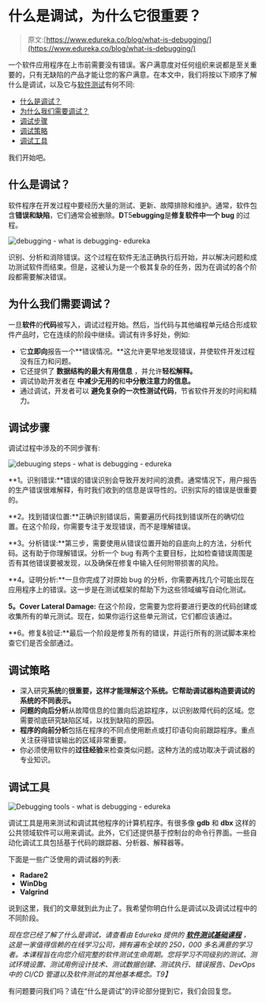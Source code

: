 # 什么是调试，为什么它很重要？

> 原文:[https://www.edureka.co/blog/what-is-debugging/](https://www.edureka.co/blog/what-is-debugging/)

一个软件应用程序在上市前需要没有错误。客户满意度对任何组织来说都是至关重要的，只有无缺陷的产品才能让您的客户满意。在本文中，我们将按以下顺序了解什么是调试，以及它与[软件测试](https://www.edureka.co/blog/software-testing-tutorial/)有何不同:

*   [什么是调试？](#debugging)
*   [为什么我们需要调试？](#whydebugging)
*   [调试步骤](#debuggingsteps)
*   [调试策略](#debuggingstrategies)
*   [调试工具](#debuggingtools)

我们开始吧。

## **什么是调试？**

软件程序在开发过程中要经历大量的测试、更新、故障排除和维护。通常，软件包含**错误和缺陷**，它们通常会被删除。**D**T5**ebugging**是**修复软件中一个 bug** 的过程。

![debugging - what is debugging- edureka](../Images/276f6dfb0d3e59d481c601c926275854.png)

识别、分析和消除错误。这个过程在软件无法正确执行后开始，并以解决问题和成功测试软件而结束。但是，这被认为是一个极其复杂的任务，因为在调试的各个阶段都需要解决错误。

## **为什么我们需要调试？**

一旦**软件**的**代码**被写入，调试过程开始。然后，当代码与其他编程单元结合形成软件产品时，它在连续的阶段中继续。调试有许多好处，例如:

*   它**立即向**报告一个**错误情况。**这允许更早地发现错误，并使软件开发过程没有压力和问题。
*   它还提供了  **数据结构的最大有用信息** ，并允许**轻松解释。**
*   调试协助开发者在  **中减少无用的**和**中分散注意力的信息。**
*   通过调试，开发者可以  **避免复杂的一次性测试代码**，节省软件开发的时间和精力。

## **调试步骤**

调试过程中涉及的不同步骤有:

![debuuging steps - what is debugging - edureka](../Images/03be2d8639f2ff40c1f18a6f97020ebe.png)

**1。识别错误:**错误的错误识别会导致开发时间的浪费。通常情况下，用户报告的生产错误很难解释，有时我们收到的信息是误导性的。识别实际的错误是很重要的。

**2。找到错误位置:**正确识别错误后，需要遍历代码找到错误所在的确切位置。在这个阶段，你需要专注于发现错误，而不是理解错误。

**3。分析错误:**第三步，需要使用从错误位置开始的自底向上的方法，分析代码。这有助于你理解错误。分析一个 bug 有两个主要目标，比如检查错误周围是否有其他错误要被发现，以及确保在修复中输入任何附带损害的风险。

**4。证明分析:**一旦你完成了对原始 bug 的分析，你需要再找几个可能出现在应用程序上的错误。这一步是在测试框架的帮助下为这些领域编写自动化测试。

**5。Cover Lateral Damage:** 在这个阶段，您需要为您将要进行更改的代码创建或收集所有的单元测试。现在，如果你运行这些单元测试，它们都应该通过。

**6。修复&验证:**最后一个阶段是修复所有的错误，并运行所有的测试脚本来检查它们是否全部通过。

## **调试策略**

*   深入研究**系统**的**很重要，这样才能理解这个系统。它帮助调试器构造要调试的系统的不同表示。**
*   **问题的向后分析**从故障信息的位置向后追踪程序，以识别故障代码的区域。您需要彻底研究缺陷区域，以找到缺陷的原因。
*   **程序的向前分析**包括在程序的不同点使用断点或打印语句向前跟踪程序。重点关注获得错误输出的区域非常重要。
*   你必须使用软件的**过往经验**来检查类似问题。这种方法的成功取决于调试器的专业知识。

## **调试工具**

![Debugging tools - what is debugging - edureka](../Images/6f49557ef065a55a83eb6cbe8927d79c.png)

调试工具是用来测试和调试其他程序的计算机程序。有很多像 **gdb** 和 **dbx** 这样的公共领域软件可以用来调试。此外，它们还提供基于控制台的命令行界面。一些自动化调试工具包括基于代码的跟踪器、分析器、解释器等。

下面是一些广泛使用的调试器的列表:

*   **Radare2**
*   **WinDbg**
*   **Valgrind**

说到这里，我们的文章就到此为止了。我希望你明白什么是调试以及调试过程中的不同阶段。

*现在您已经了解了什么是调试，请查看由 Edureka 提供的 [**软件测试基础课程**](https://www.edureka.co/software-testing-fundamentals-training) ，这是一家值得信赖的在线学习公司，拥有遍布全球的 250，000 多名满意的学习者。本课程旨在向您介绍完整的软件测试生命周期。您将学习不同级别的测试、测试环境设置、测试用例设计技术、测试数据创建、测试执行、错误报告、DevOps 中的 CI/CD 管道以及软件测试的其他基本概念。T9】*

有问题要问我们吗？请在“什么是调试”的评论部分提到它，我们会回复您。